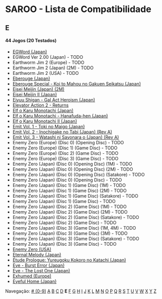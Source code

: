 # SAROO - Lista de Compatibilidade

## E

#### 44 Jogos (20 Testados)

- [EGWord (Japan)](../../../Regions/Retails/Japan/T-7626G/01/README.md)
- EGWord Ver 2.00 (Japan) - TODO
- Earthworm Jim 2 (Europe) - TODO
- Earthworm Jim 2 (Japan) (2M) - TODO
- Earthworm Jim 2 (USA) - TODO
- [Eberouge (Japan)](../../../Regions/Retails/Japan/T-10309G/01/README.md)
- [Eberouge Special - Koi to Mahou no Gakuen Seikatsu (Japan)](../../../Regions/Retails/Japan/T-10315G/01/README.md)
- [Eisei Meijin (Japan) (2M)](../../../Regions/Retails/Japan/T-9506G/01/README.md)
- [Eisei Meijin II (Japan)](../../../Regions/Retails/Japan/T-9516G//01/README.md)
- [Eiyuu Shigan - Gal Act Heroism (Japan)](../../../Regions/Retails/Japan/T-5204G//01/README.md)
- [Elevator Action 2 - Returns](../../../Regions/Retails/Japan/T-19903G/01/README.md)
- [Elf o Karu Monotachi (Japan)](../../../Regions/Retails/Japan/T-16605G/01/README.md)
- [Elf o Karu Monotachi - Hanafuda-hen (Japan)](../../../Regions/Retails/Japan/T-16606G/01/README.md)
- [Elf o Karu Monotachi II (Japan)](../../../Regions/Retails/Japan/T-16610G/01/README.md)
- [Emit Vol. 1 - Toki no Maigo (Japan)](../../../Regions/Retails/Japan/T-7602G/01/README.md)
- [Emit Vol. 2 - Inochigake no Tabi (Japan) (Rev A)](../../../Regions/Retails/Japan/T-7603G/01/README.md)
- [Emit Vol. 3 - Watashi ni Sayonara o (Japan) (Rev A)](../../../Regions/Retails/Japan/T-7604G/01/README.md)
- Enemy Zero (Europe) (Disc 0) (Opening Disc) - TODO
- Enemy Zero (Europe) (Disc 1) (Game Disc) - TODO
- Enemy Zero (Europe) (Disc 2) (Game Disc) - TODO
- Enemy Zero (Europe) (Disc 3) (Game Disc) - TODO
- Enemy Zero (Japan) (Disc 0) (Opening Disc) (1M) - TODO
- Enemy Zero (Japan) (Disc 0) (Opening Disc) (2M) - TODO
- Enemy Zero (Japan) (Disc 0) (Opening Disc) (Satakore) - TODO
- Enemy Zero (Japan) (Disc 0) (Opening Disc) - TODO
- Enemy Zero (Japan) (Disc 1) (Game Disc) (1M) - TODO
- Enemy Zero (Japan) (Disc 1) (Game Disc) (2M) - TODO
- Enemy Zero (Japan) (Disc 1) (Game Disc) (Satakore) - TODO
- Enemy Zero (Japan) (Disc 1) (Game Disc) - TODO
- Enemy Zero (Japan) (Disc 2) (Game Disc) (1M) - TODO
- Enemy Zero (Japan) (Disc 2) (Game Disc) (2M) - TODO
- Enemy Zero (Japan) (Disc 2) (Game Disc) (Satakore) - TODO
- Enemy Zero (Japan) (Disc 2) (Game Disc) - TODO
- Enemy Zero (Japan) (Disc 3) (Game Disc) (1M, 4M) - TODO
- Enemy Zero (Japan) (Disc 3) (Game Disc) (3M) - TODO
- Enemy Zero (Japan) (Disc 3) (Game Disc) (Satakore) - TODO
- Enemy Zero (Japan) (Disc 3) (Game Disc) - TODO
- [Enemy Zero (USA)](../../../Regions/Retails/USA/MK-81076/01/README.md)
- [Eternal Melody (Japan)](../../../Regions/Retails/Japan/T-27802G/01/README.md)
- [Étude Prologue: Yureugoku Kokoro no Katachi (Japan)](../../../Regions/Retails/Japan/T-37901G/01/README.md)
- [Eve - Burst Error (Japan)](../../../Regions/Retails/Japan/T-15022G/01/README.md)
- [Eve - The Lost One (Japan)](../../../Regions/Retails/Japan/T-15035G/01/README.md)
- [Exhumed (Europe)](../../../Regions/Retails/Europe/MK-81084/01/README.md)
- [Eyeful Home (Japan)](../../../Regions/Retails/Japan/GS-9083/01/README.md)

Navegação:
[# (0-9)](./09.md) [A](./A.md) [B](./B.md) [C](./C.md) [D](./D.md) **E** [F](./F.md) [G](./G.md) [H](./H.md) [I](./I.md) [J](./J.md) [K](./K.md) [L](./L.md) [M](./M.md) [N](./N.md) [O](./O.md) [P](./P.md) [Q](./Q.md) [R](./R.md) [S](./S.md) [T](./T.md) [U](./U.md) [V](./V.md) [W](./W.md) [X](./X.md) [Y](./Y.md) [Z](./Z.md)
